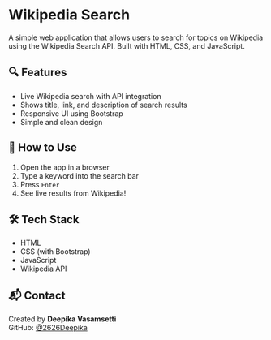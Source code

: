# Wikipedia Search

A simple web application that allows users to search for topics on Wikipedia using the Wikipedia Search API. Built with HTML, CSS, and JavaScript.

## 🔍 Features

- Live Wikipedia search with API integration
- Shows title, link, and description of search results
- Responsive UI using Bootstrap
- Simple and clean design


## 🚀 How to Use

1. Open the app in a browser
2. Type a keyword into the search bar
3. Press `Enter`
4. See live results from Wikipedia!

## 🛠️ Tech Stack

- HTML
- CSS (with Bootstrap)
- JavaScript
- Wikipedia API


## 📬 Contact

Created by **Deepika Vasamsetti**  
GitHub: [@2626Deepika](https://github.com/2626Deepika)




